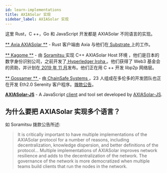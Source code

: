 ```yaml
---
id: learn-implementations
title: AXIASolar 实现
sidebar_label: AXIASolar 实现
---
```


这里 Rust，C ++，Go 和 JavaScript 开发都是 AXIASolar 不同语言的实现。

[** Axia AXIASolar **](https://github.com/axia-tech/axiasolar) - Rust 客户端由 Axia 与他们在[ Substrate ](https://github.com/axia-tech/substrate)上的工作。

[ ** Kagome **](https://github.com/soramitsu/kagome) - 由 [ Soramitsu ](https://github.com/soramitsu) 实现 C++ AXIASolar Host 环境 ，他们是日本的数字身份识别公司，之前开发了[ Hyperledger Iroha ](https://iroha.tech)。他们获得了 Web3 基金会的资助，并计划在[ 2019 年 11 月](https://medium.com/web3foundation/w3f-grants-soramitsu-to-implement-axiasolar-runtime-environment-in-c-cf3baa08cbe6)发布。他们正在用 C ++ 开发 libp2p 网络层。

[** Gossamer ** ](https://github.com/ChainSafeSystems/gossamer) - 由[ ChainSafe Systems ](https://github.com/ChainSafeSystems)，23 人组成在多伦多的开发团队也正在开发 Eth2.0 Serenity 客户程序。[拨款公告](https://medium.com/web3foundation/w3f-grants-chainsafe-to-implement-axiasolar-runtime-environment-in-go-ca4973c9edaf)。

[**AXIASolar-JS**](https://github.com/axiasolar-js) - A JavaScript [client](https://github.com/axiasolar-js/client) and tool set developed by [AXIASolar-JS](https://axiasolar.js.org/).

## 为什么要把 AXIASolar 实现多个语言？

如 Soramitsu 拨款公告所述:

> It is critically important to have multiple implementations of the AXIASolar protocol for a number of reasons, including decentralization, knowledge dispersion, and better definitions of the protocol... Multiple implementations of AXIASolar improves network resilience and adds to the decentralization of the network. The governance of the network is more democratized when multiple teams build clients that run the nodes in the network.
